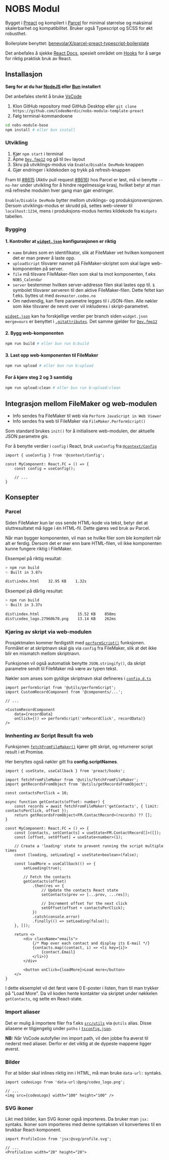 # NOBS Modul
Bygget i [Preact](https://preactjs.com/) og kompilert i [Parcel](https://parceljs.org/) for minimal størrelse og maksimal skalerbarhet og kompatibilitet. Bruker også Typescript og SCSS for økt robusthet.

Boilerplate benyttet: [benevolarX/parcel-preact-typescript-boilerplate](https://github.com/benevolarX/parcel-preact-typescript-boilerplate)

Det anbefales å sjekke [React Docs](https://react.dev/reference/react), spesielt området om [Hooks](https://react.dev/reference/react/hooks) for å sørge for riktig praktisk bruk av React.

## Installasjon
**Sørg for at du har [NodeJS](https://nodejs.org/en/) eller [Bun](https://bun.sh) installert**

Det anbefales sterkt å bruke [VsCode](https://code.visualstudio.com)

1. Klon GitHub repository med GitHub Desktop eller `git clone https://github.com/CodeoNordic/nobs-module-template-preact`
2. Følg terminal-kommandoene
```sh
cd nobs-module-base
npm install # eller bun install
```

### Utvikling
1. Kjør `npm start` i terminal
2. Åpne [`Dev.fmp12`](./Dev.fmp12) og gå til `Dev` layout
3. Skru på utviklings-modus via `Enable/Disable DevMode` knappen
4. Gjør endringer i kildekoden og trykk på refresh-knappen

Fram til [#8615](https://github.com/parcel-bundler/parcel/issues/8615) (Aktiv pull request [#8616](https://github.com/parcel-bundler/parcel/pull/8616)) hos Parcel er løst, må vi benytte `--no-hmr` under utvikling for å hindre regelmessige krasj, hvilket betyr at man må refreshe modulen hver gang man gjør endringer.

`Enable/Disable DevMode` bytter mellom utviklings- og produksjonsversjonen. Dersom utviklings-modus er skrudd på, settes web-viewer til `localhost:1234`, mens i produksjons-modus hentes kildekode fra `Widgets` tabellen.

### Bygging
#### 1. Kontroller at [`widget.json`](./widget.json) konfigurasjonen er riktig
- `name` brukes som en identifikator, slik at FileMaker vet hvilken komponent det er man prøver å laste opp.
- `uploadScript` tilsvarer navnet på FileMaker-skriptet som skal lagre web-komponenten på server.
- `file` må tilsvare FileMaker-filen som skal ta imot komponenten, f.eks `NOBS_Calendar`
- `server` bestemmer hvilken server-addresse filen skal lastes opp til. `$` symbolet tilsvarer serveren til den aktive FileMaker-filen. Dette feltet kan f.eks. byttes ut med `devmaster.codeo.no`
- Om nødvendig, kan flere parametre legges til i JSON-filen. Alle nøkler som ikke tilsvarer de nevnt over vil inkluderes i skript-parametret.

[`widget.json`](./widget.json) kan ha forskjellige verdier per branch siden `widget.json merge=ours` er benyttet i [`.gitattributes`](./.gitattributes).
Det samme gjelder for [`Dev.fmp12`](./Dev.fmp12)

#### 2. Bygg web-komponenten
```sh
npm run build # eller bun run b:build
```

#### 3. Last opp web-komponenten til FileMaker
```sh
npm run upload # eller bun run b:upload
```

#### For å kjøre steg 2 og 3 samtidig
```sh
npm run upload:clean # eller bun run b:upload:clean
```

## Integrasjon mellom FileMaker og web-modulen
- Info sendes fra FileMaker til web via `Perform JavaScript in Web Viewer`
- Info sendes fra web til FileMaker via `FileMaker.PerformScript()`

Som standard brukes `init()` for å initialisere web-modulen, der aktuelle JSON parametre gis.

For å benytte verdier i `config` i React, bruk `useConfig` fra [`@context/Config`](./src/context/Config.tsx)

```tsx
import { useConfig } from '@context/Config';

const MyComponent: React.FC = () => {
    const config = useConfig();

    // ...
}
```

## Konsepter
### Parcel
Siden FileMaker kun lar oss sende HTML-kode via tekst, betyr det at sluttresultatet må ligge i én HTML-fil. Dette gjøres ved bruk av Parcel.

Når man bygger komponenten, vil man se hvilke filer som ble kompilert når alt er ferdig. Dersom det er mer enn bare HTML-filen, vil ikke komponenten kunne fungere riktig i FileMaker.

Eksempel på riktig resultat:
```sh
> npm run build
✨ Built in 3.87s

dist\index.html    32.95 KB    1.32s
```

Eksempel på dårlig resultat:
```sh
> npm run build
✨ Built in 3.37s

dist\index.html                 15.52 KB    858ms
dist\codeo_logo.27960b70.png    13.14 KB    262ms
```

### Kjøring av skript via web-modulen
Prosjektmalen kommer ferdigstilt med [`performScript()`](./src/utils/performScript.ts) funksjonen. Formålet er at skriptnavn skal gis via `config` fra FileMaker, slik at det ikke blir en mismatch mellom skriptnavn.

Funksjonen vil også automatisk benytte `JSON.stringify()`, da skript parametre sendt til FileMaker må være av typen tekst.

Nøkler som anses som gyldige skriptnavn skal defineres i [`config.d.ts`](src/types/config.d.ts)

```tsx
import performScript from '@utils/performScript';
import CustomRecordComponent from '@components/...';

// ...

<CustomRecordComponent
    data={recordData}
    onClick={() => performScript('onRecordClick', recordData)}
/>
```

### Innhenting av Script Result fra web
Funksjonen [`fetchFromFileMaker()`]() kjører gitt skript, og returnerer script result i et Promise.

Her benyttes også nøkler gitt fra **config.scriptNames**.

```tsx
import { useState, useCallback } from 'preact/hooks';

import fetchFromFileMaker from '@utils/fetchFromFileMaker';
import getRecordsFromObject from '@utils/getRecordsFromObject';

const contactsPerClick = 10;

async function getContacts(offset: number) {
    const records = await fetchFromFileMaker('getContacts', { limit: contactsPerClick, offset });
    return getRecordsFromObject<FM.ContactRecord>(records) ?? [];
}

const MyComponent: React.FC = () => {
    const [contacts, setContacts] = useState<FM.ContactRecord[]>([]);
    const [offset, setOffset] = useState<number>(1);

    // Create a 'loading' state to prevent running the script multiple times
    const [loading, setLoading] = useState<boolean>(false);

    const loadMore = useCallback(() => {
        setLoading(true);

        // Fetch the contacts
        getContacts(offset)
            .then(res => {
                // Update the contacts React state
                setContacts(prev => [...prev, ...res]);

                // Increment offset for the next click
                setOffset(offset + contactsPerClick);
            })
            .catch(console.error)
            .finally(() => setLoading(false));
    }, []);

    return <>
        <div className="emails">
            {/* Map over each contact and display its E-mail */}
            {contacts.map((contact, i) => <li key={i}>
                {contact.Email}
            </li>)}
        </div>

        <button onClick={loadMore}>Load more</button>
    </>
}
```
I dette eksemplet vil det først være 0 E-poster i listen, fram til man trykker på "Load More".
Da vil koden hente kontakter via skriptet under nøkkelen `getContacts`, og sette en React-state.

### Import aliaser
Det er mulig å importere filer fra f.eks [`src/utils`](./src/utils/) via `@utils` alias.
Disse aliasene er tilgjengelig under `paths` i [`tsconfig.json`](./tsconfig.json).

**NB:** Når VsCode autofyller inn import path, vil den jobbe fra øverst til nederst med aliaser.
Derfor er det viktig at de dypeste mappene ligger øverst.

### Bilder
For at bilder skal inlines riktig inn i HTML, må man bruke `data-url:` syntaks.
```tsx
import codeoLogo from 'data-url:@png/codeo_logo.png';

// ...
<img src={codeoLogo} width="100" height="100" />
```

### SVG ikoner
Likt med bilder, kan SVG ikoner også importeres. Da bruker man `jsx:` syntaks.
Ikoner som importeres med denne syntaksen vil konverteres til en brukbar React-komponent.
```tsx
import ProfileIcon from 'jsx:@svg/profile.svg';

// ...
<ProfileIcon width="20" height="20">
```
